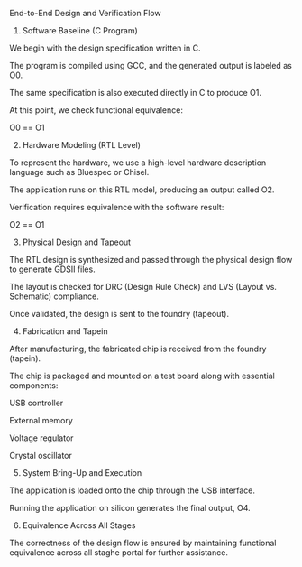 End-to-End Design and Verification Flow

1. Software Baseline (C Program)

We begin with the design specification written in C.

The program is compiled using GCC, and the generated output is labeled as O0.

The same specification is also executed directly in C to produce O1.

At this point, we check functional equivalence:

O0 == O1



2. Hardware Modeling (RTL Level)

To represent the hardware, we use a high-level hardware description language such as Bluespec or Chisel.

The application runs on this RTL model, producing an output called O2.

Verification requires equivalence with the software result:

O2 == O1



3. Physical Design and Tapeout

The RTL design is synthesized and passed through the physical design flow to generate GDSII files.

The layout is checked for DRC (Design Rule Check) and LVS (Layout vs. Schematic) compliance.

Once validated, the design is sent to the foundry (tapeout).



4. Fabrication and Tapein

After manufacturing, the fabricated chip is received from the foundry (tapein).

The chip is packaged and mounted on a test board along with essential components:

USB controller

External memory

Voltage regulator

Crystal oscillator




5. System Bring-Up and Execution

The application is loaded onto the chip through the USB interface.

Running the application on silicon generates the final output, O4.



6. Equivalence Across All Stages

The correctness of the design flow is ensured by maintaining functional equivalence across all staghe portal for further assistance.
